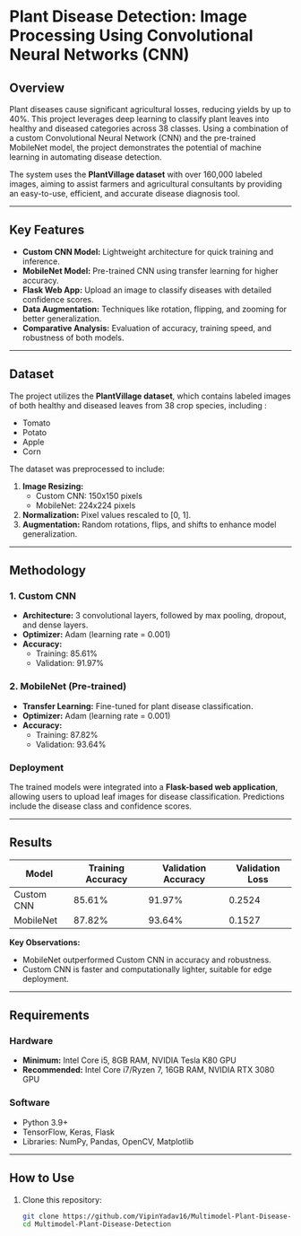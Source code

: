 # Plant Disease Detection: Image Processing Using Convolutional Neural Networks (CNN)

## Overview

Plant diseases cause significant agricultural losses, reducing yields by up to 40%. This project leverages deep learning to classify plant leaves into healthy and diseased categories across 38 classes. Using a combination of a custom Convolutional Neural Network (CNN) and the pre-trained MobileNet model, the project demonstrates the potential of machine learning in automating disease detection.

The system uses the **PlantVillage dataset** with over 160,000 labeled images, aiming to assist farmers and agricultural consultants by providing an easy-to-use, efficient, and accurate disease diagnosis tool.

---

## Key Features
- **Custom CNN Model:** Lightweight architecture for quick training and inference.
- **MobileNet Model:** Pre-trained CNN using transfer learning for higher accuracy.
- **Flask Web App:** Upload an image to classify diseases with detailed confidence scores.
- **Data Augmentation:** Techniques like rotation, flipping, and zooming for better generalization.
- **Comparative Analysis:** Evaluation of accuracy, training speed, and robustness of both models.

---

## Dataset
The project utilizes the **PlantVillage dataset**, which contains labeled images of both healthy and diseased leaves from 38 crop species, including :
- Tomato
- Potato
- Apple
- Corn

The dataset was preprocessed to include:
1. **Image Resizing:**  
   - Custom CNN: 150x150 pixels  
   - MobileNet: 224x224 pixels  
2. **Normalization:** Pixel values rescaled to [0, 1].
3. **Augmentation:** Random rotations, flips, and shifts to enhance model generalization.

---

## Methodology

### 1. **Custom CNN**
- **Architecture:** 3 convolutional layers, followed by max pooling, dropout, and dense layers.
- **Optimizer:** Adam (learning rate = 0.001)
- **Accuracy:**  
  - Training: 85.61%  
  - Validation: 91.97%  

### 2. **MobileNet (Pre-trained)**
- **Transfer Learning:** Fine-tuned for plant disease classification.
- **Optimizer:** Adam (learning rate = 0.001)
- **Accuracy:**  
  - Training: 87.82%  
  - Validation: 93.64%

### Deployment
The trained models were integrated into a **Flask-based web application**, allowing users to upload leaf images for disease classification. Predictions include the disease class and confidence scores.

---

## Results
| Model        | Training Accuracy | Validation Accuracy | Validation Loss |
|--------------|-------------------|---------------------|-----------------|
| Custom CNN   | 85.61%           | 91.97%             | 0.2524          |
| MobileNet    | 87.82%           | 93.64%             | 0.1527          |

**Key Observations:**
- MobileNet outperformed Custom CNN in accuracy and robustness.
- Custom CNN is faster and computationally lighter, suitable for edge deployment.

---

## Requirements

### Hardware
- **Minimum:** Intel Core i5, 8GB RAM, NVIDIA Tesla K80 GPU
- **Recommended:** Intel Core i7/Ryzen 7, 16GB RAM, NVIDIA RTX 3080 GPU

### Software
- Python 3.9+
- TensorFlow, Keras, Flask
- Libraries: NumPy, Pandas, OpenCV, Matplotlib

---

## How to Use

1. Clone this repository:
   ```bash
   git clone https://github.com/VipinYadav16/Multimodel-Plant-Disease-Detection.git
   cd Multimodel-Plant-Disease-Detection
